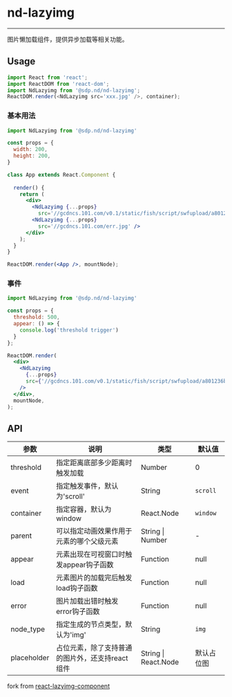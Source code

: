 # nd-lazyimg
---

图片懒加载组件，提供异步加载等相关功能。

## Usage

```js
import React from 'react';
import ReactDOM from 'react-dom';
import NdLazyimg from '@sdp.nd/nd-lazyimg';
ReactDOM.render(<NdLazyimg src='xxx.jpg' />, container);
```


### 基本用法

```jsx
import NdLazyimg from '@sdp.nd/nd-lazyimg'

const props = {
  width: 200,
  height: 200,
}

class App extends React.Component {
  
  render() {
    return (
      <div>
        <NdLazyimg {...props}
          src='//gcdncs.101.com/v0.1/static/fish/script/swfupload/a801236bjw1ez812gy3g8j20rs0rs0z5.jpg' />
        <NdLazyimg {...props}
          src='//gcdncs.101.com/err.jpg' />
      </div>
    );
  }
}

ReactDOM.render(<App />, mountNode);
```

### 事件

```jsx
import NdLazyimg from '@sdp.nd/nd-lazyimg'

const props = {
  threshold: 500,
  appear: () => {
    console.log('threshold trigger')    
  }
};

ReactDOM.render(
  <div>
    <NdLazyimg
      {...props}
      src={'//gcdncs.101.com/v0.1/static/fish/script/swfupload/a801236bjw1ez812gy3g8j20rs0rs0z5.jpg'}
    />
  </div>,
  mountNode,
);

```

## API

| 参数 | 说明 | 类型 | 默认值 |
| --- | --- | --- | --- |
| threshold | 指定距离底部多少距离时触发加载 | Number | 0 |
| event | 指定触发事件，默认为'scroll' | String | `scroll` |
| container | 指定容器，默认为window | React.Node | `window` |
| parent | 可以指定动画效果作用于元素的哪个父级元素 | String \| Number | - |
| appear | 元素出现在可视窗口时触发appear钩子函数 | Function | null |
| load | 元素图片的加载完后触发load钩子函数 | Function | null |
| error | 图片加载出错时触发error钩子函数 | Function | null |
| node_type | 指定生成的节点类型，默认为'img' | String | `img` |
| placeholder | 占位元素，除了支持普通的图片外，还支持react组件 | String \| React.Node | 默认占位图 |

fork from [react-lazyimg-component](https://github.com/zhansingsong/react-lazyimg-component)
